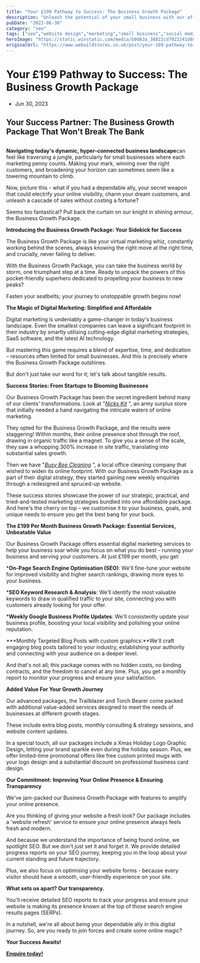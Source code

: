 ```yaml
---
title: "Your £199 Pathway to Success: The Business Growth Package"
description: "Unleash the potential of your small business with our affordable Business Growth Package. Discover a hassle-free pathway to digital marketing success that won't break the bank"
pubDate: "2023-06-30"
category: "seo"
tags: ["seo","website design","marketing","small business","social media"]
heroImage: "https://static.wixstatic.com/media/b0d63a_38822cd7022241d69e887805d0c0cd35~mv2.jpg/v1/fill/w_740,h_420,al_c,q_90,usm_0.66_1.00_0.01,enc_avif,quality_auto/b0d63a_38822cd7022241d69e887805d0c0cd35~mv2.jpg"
originalUrl: "https://www.webuildstores.co.uk/post/your-169-pathway-to-success"
---
```


# Your £199 Pathway to Success: The Business Growth Package

 * Jun 30, 2023

## Your Success Partner: The Business Growth Package That Won't Break The Bank

##

**Navigating today's dynamic, hyper-connected business landscape**can feel like traversing a jungle, particularly for small businesses where each marketing penny counts. Making your mark, winning over the right customers, and broadening your horizon can sometimes seem like a towering mountain to climb.

Now, picture this - what if you had a dependable ally, your secret weapon that could electrify your online visibility, charm your dream customers, and unleash a cascade of sales without costing a fortune?

Seems too fantastical? Pull back the curtain on our knight in shining armour, the Business Growth Package.

**Introducing the Business Growth Package: Your Sidekick for Success**

The Business Growth Package is like your virtual marketing whiz, constantly working behind the scenes, always knowing the right move at the right time, and crucially, never failing to deliver.

With the Business Growth Package, you can take the business world by storm, one triumphant step at a time. Ready to unpack the powers of this pocket-friendly superhero dedicated to propelling your business to new peaks?

Fasten your seatbelts; your journey to unstoppable growth begins now!

**The Magic of Digital Marketing: Simplified and Affordable**

Digital marketing is undeniably a game-changer in today's business landscape. Even the smallest companies can leave a significant footprint in their industry by smartly utilising cutting-edge digital marketing strategies, SaaS software, and the latest AI technology.

But mastering this game requires a blend of expertise, time, and dedication – resources often limited for small businesses. And this is precisely where the Business Growth Package outshines.

But don't just take our word for it; let's talk about tangible results.

**Success Stories: From Startups to Blooming Businesses**

Our Business Growth Package has been the secret ingredient behind many of our clients' transformations. Look at "[_Nicks Kit_](https://www.nicks-kit.co.uk) ", an army surplus store that initially needed a hand navigating the intricate waters of online marketing.

They opted for the Business Growth Package, and the results were staggering! Within months, their online presence shot through the roof, drawing in organic traffic like a magnet. To give you a sense of the scale, they saw a whopping 300% increase in site traffic, translating into substantial sales growth.

Then we have "[_Busy Bee Cleaning_](https://www.busybeecleaning.info) ", a local office cleaning company that wished to widen its online footprint. With our Business Growth Package as a part of their digital strategy, they started gaining new weekly enquiries through a redesigned and spruced-up website.

These success stories showcase the power of our strategic, practical, and tried-and-tested marketing strategies bundled into one affordable package. And here's the cherry on top – we customise it to your business, goals, and unique needs to ensure you get the best bang for your buck.

**The £199 Per Month Business Growth Package: Essential Services, Unbeatable Value**

Our Business Growth Package offers essential digital marketing services to help your business soar while you focus on what you do best – running your business and serving your customers. At just £199 per month, you get:

 ***On-Page Search Engine Optimisation (SEO)**: We'll fine-tune your website for improved visibility and higher search rankings, drawing more eyes to your business.

 ***SEO Keyword Research & Analysis**: We'll identify the most valuable keywords to draw in qualified traffic to your site, connecting you with customers already looking for your offer.

 ***Weekly Google Business Profile Updates**: We'll consistently update your business profile, boosting your local visibility and polishing your online reputation.

 ***Monthly Targeted Blog Posts with custom graphics:**We'll craft engaging blog posts tailored to your industry, establishing your authority and connecting with your audience on a deeper level.

And that's not all; this package comes with no hidden costs, no binding contracts, and the freedom to cancel at any time. Plus, you get a monthly report to monitor your progress and ensure your satisfaction.

**Added Value For Your Growth Journey**

Our advanced packages, the Trailblazer and Torch Bearer come packed with additional value-added services designed to meet the needs of businesses at different growth stages.

These include extra blog posts, monthly consulting & strategy sessions, and website content updates.

In a special touch, all our packages include a Xmas Holiday Logo Graphic Design, letting your brand sparkle even during the holiday season. Plus, we offer limited-time promotional offers like free custom printed mugs with your logo design and a substantial discount on professional business card design.

**Our Commitment: Improving Your Online Presence & Ensuring Transparency**

We've jam-packed our Business Growth Package with features to amplify your online presence.

Are you thinking of giving your website a fresh look? Our package includes a 'website refresh' service to ensure your online presence always feels fresh and modern.

And because we understand the importance of being found online, we spotlight SEO. But we don't just set it and forget it. We provide detailed progress reports on your SEO journey, keeping you in the loop about your current standing and future trajectory.

Plus, we also focus on optimising your website forms - because every visitor should have a smooth, user-friendly experience on your site.

**What sets us apart? Our transparency.**

You'll receive detailed SEO reports to track your progress and ensure your website is making its presence known at the top of those search engine results pages (SERPs).

In a nutshell, we're all about being your dependable ally in this digital journey. So, are you ready to join forces and create some online magic?

**Your Success Awaits!**

[**Enquire today!**](https://www.webuildstores.co.uk/contact)
